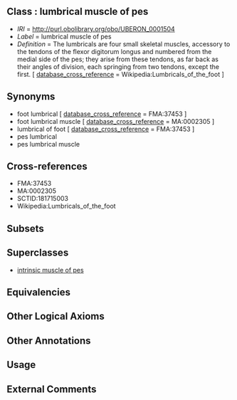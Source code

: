 
## Class : lumbrical muscle of pes

 * *IRI* = http://purl.obolibrary.org/obo/UBERON_0001504
 * *Label* = lumbrical muscle of pes
 * *Definition* = The lumbricals are four small skeletal muscles, accessory to the tendons of the flexor digitorum longus and numbered from the medial side of the pes; they arise from these tendons, as far back as their angles of division, each springing from two tendons, except the first. [ [database_cross_reference](../../ef/oboInOwl#hasDbXref.md) = Wikipedia:Lumbricals_of_the_foot ]

## Synonyms

 * foot lumbrical [ [database_cross_reference](../../ef/oboInOwl#hasDbXref.md) = FMA:37453 ]
 * foot lumbrical muscle [ [database_cross_reference](../../ef/oboInOwl#hasDbXref.md) = MA:0002305 ]
 * lumbrical of foot [ [database_cross_reference](../../ef/oboInOwl#hasDbXref.md) = FMA:37453 ]
 * pes lumbrical
 * pes lumbrical muscle

## Cross-references

 * FMA:37453
 * MA:0002305
 * SCTID:181715003
 * Wikipedia:Lumbricals_of_the_foot

## Subsets


## Superclasses

 * [intrinsic muscle of pes](../../UBERON/78/UBERON_0014378.md)

## Equivalencies


## Other Logical Axioms


## Other Annotations


## Usage


## External Comments

